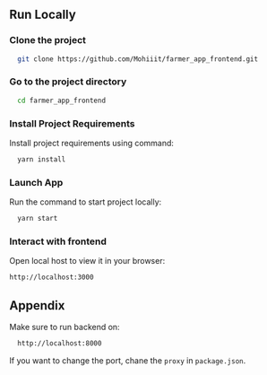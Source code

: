 
## Run Locally

### Clone the project

```bash
  git clone https://github.com/Mohiiit/farmer_app_frontend.git
```

### Go to the project directory

```bash
  cd farmer_app_frontend
```

### Install Project Requirements

Install project requirements using command: 
```bash
  yarn install
```

### Launch App

Run the command to start project locally: 

```bash
  yarn start
```

### Interact with frontend

Open local host to view it in your browser:
```bash
http://localhost:3000
```

## Appendix

Make sure to run backend on:

```bash
  http://localhost:8000
```

If you want to change the port, chane the `proxy` in `package.json`.

